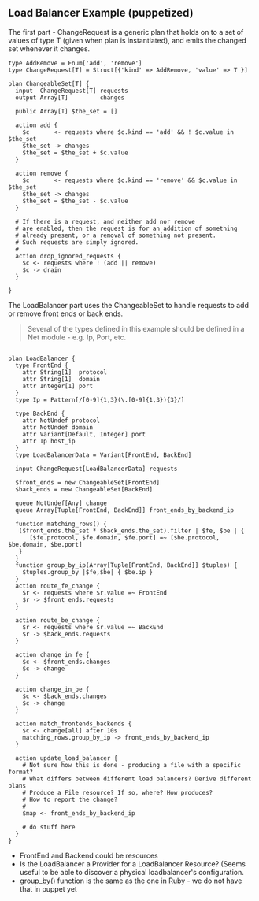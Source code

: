 Load Balancer Example (puppetized)
---

The first part - ChangeRequest is a generic plan that holds on to a set of values
of type T (given when plan is instantiated),  and emits the changed set whenever it
changes.

~~~ 
type AddRemove = Enum['add', 'remove']
type ChangeRequest[T] = Struct[{'kind' => AddRemove, 'value' => T }]

plan ChangeableSet[T] {
  input  ChangeRequest[T] requests
  output Array[T]         changes
  
  public Array[T] $the_set = []
  
  action add {
    $c       <- requests where $c.kind == 'add' && ! $c.value in $the_set
    $the_set -> changes
    $the_set = $the_set + $c.value
  }
  
  action remove {
    $c       <- requests where $c.kind == 'remove' && $c.value in $the_set
    $the_set -> changes
    $the_set = $the_set - $c.value
  }
  
  # If there is a request, and neither add nor remove
  # are enabled, then the request is for an addition of something
  # already present, or a removal of something not present.
  # Such requests are simply ignored.
  #
  action drop_ignored_requests {
    $c <- requests where ! (add || remove)
    $c -> drain
  }

}
~~~

The LoadBalancer part uses the ChangeableSet to handle requests to add or remove
front ends or back ends.

> Several of the types defined in this example should be defined in a Net module - e.g.
Ip, Port, etc.

~~~

plan LoadBalancer {
  type FrontEnd {
    attr String[1]  protocol
    attr String[1]  domain
    attr Integer[1] port
  }
  type Ip = Pattern[/[0-9]{1,3}(\.[0-9]{1,3}){3}/]
  
  type BackEnd {
    attr NotUndef protocol
    attr NotUndef domain
    attr Variant[Default, Integer] port
    attr Ip host_ip
  }
  type LoadBalancerData = Variant[FrontEnd, BackEnd]
  
  input ChangeRequest[LoadBalancerData] requests
  
  $front_ends = new ChangeableSet[FrontEnd]
  $back_ends = new ChangeableSet[BackEnd]
  
  queue NotUndef[Any] change
  queue Array[Tuple[FrontEnd, BackEnd]] front_ends_by_backend_ip
  
  function matching_rows() {
   ($front_ends.the_set * $back_ends.the_set).filter | $fe, $be | {
      [$fe.protocol, $fe.domain, $fe.port] =~ [$be.protocol, $be.domain, $be.port]
   }
  }
  function group_by_ip(Array[Tuple[FrontEnd, BackEnd]] $tuples) {
    $tuples.group_by |$fe,$be| { $be.ip }
  }
  action route_fe_change {
    $r <- requests where $r.value =~ FrontEnd
    $r -> $front_ends.requests
  }
  
  action route_be_change {
    $r <- requests where $r.value =~ BackEnd
    $r -> $back_ends.requests
  }
  
  action change_in_fe {
    $c <- $front_ends.changes
    $c -> change
  }
  
  action change_in_be {
    $c <- $back_ends.changes
    $c -> change
  }
  
  action match_frontends_backends {
    $c <- change[all] after 10s
    matching_rows.group_by_ip -> front_ends_by_backend_ip
  }
  
  action update_load_balancer {
    # Not sure how this is done - producing a file with a specific format?
    # What differs between different load balancers? Derive different plans
    # Produce a File resource? If so, where? How produces?
    # How to report the change? 
    #
    $map <- front_ends_by_backend_ip
    
    # do stuff here
  }  
}

~~~

* FrontEnd and Backend could be resources
* Is the LoadBalancer a Provider for a LoadBalancer Resource? (Seems useful to be able to
  discover a physical loadbalancer's configuration.
* group_by() function is the same as the one in Ruby - we do not have that in puppet yet

